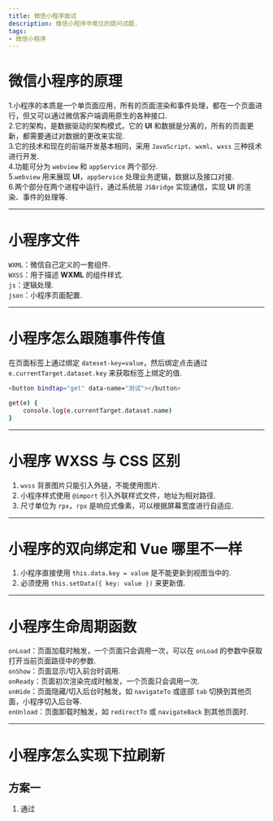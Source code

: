 ```yaml
---
title: 微信小程序面试
description: 微信小程序中常见的提问试题.
tags:
- 微信小程序
---
```


# 微信小程序的原理

1.小程序的本质是一个单页面应用，所有的页面渲染和事件处理，都在一个页面进行，但又可以通过微信客户端调用原生的各种接口.<br>
2.它的架构，是数据驱动的架构模式，它的 **UI** 和数据是分离的，所有的页面更新，都需要通过对数据的更改来实现.<br>
3.它的技术和现在的前端开发基本相同，采用 ```JavaScript```、```wxml```、```wxss``` 三种技术进行开发.<br>
4.功能可分为 ```webview``` 和 ```appService``` 两个部分.<br>
5.```webview``` 用来展现 **UI**，```appService``` 处理业务逻辑，数据以及接口对接.<br>
6.两个部分在两个进程中运行，通过系统层 ```JSBridge``` 实现通信，实现 **UI** 的渲染、事件的处理等.<br>

***

# 小程序文件

```WXML```：微信自己定义的一套组件.<br>
```WXSS```：用于描述 **WXML** 的组件样式.<br>
```js```：逻辑处理.<br>
```json```：小程序页面配置.<br>

***

# 小程序怎么跟随事件传值

在页面标签上通过绑定 ```dateset-key=value```，然后绑定点击通过 ```e.currentTarget.dataset.key``` 来获取标签上绑定的值.<br>

```bash
<button bindtap="get" data-name="测试"></button>

get(e) {
    console.log(e.currentTarget.dataset.name)
}
```

***

# 小程序 WXSS 与 CSS 区别

1. ```wxss``` 背景图片只能引入外链，不能使用图片.<br>
2. 小程序样式使用 ```@import``` 引入外联样式文件，地址为相对路径.<br>
3. 尺寸单位为 ```rpx```，```rpx``` 是响应式像素，可以根据屏幕宽度进行自适应.<br>

***

# 小程序的双向绑定和 Vue 哪里不一样

1. 小程序直接使用 ```this.data.key = value``` 是不能更新到视图当中的.<br>
2. 必须使用 ```this.setData({ key: value })``` 来更新值.<br>

***

# 小程序生命周期函数

```onLoad```：页面加载时触发，一个页面只会调用一次，可以在 ```onLoad``` 的参数中获取打开当前页面路径中的参数.<br>
```onShow```：页面显示/切入前台时调用.<br>
```onReady```：页面初次渲染完成时触发，一个页面只会调用一次.<br>
```onHide```：页面隐藏/切入后台时触发，如 ```navigateTo``` 或底部 ```tab``` 切换到其他页面，小程序切入后台等.<br>
```onUnload```：页面卸载时触发，如 ```redirectTo``` 或 ```navigateBack``` 到其他页面时.<br>

***

# 小程序怎么实现下拉刷新

## 方案一
1. 通过